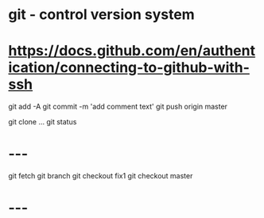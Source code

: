 # git - control version system

# https://docs.github.com/en/authentication/connecting-to-github-with-ssh

git add -A
git commit -m 'add comment text'
git push origin master

git clone ...
git status

# ---

git fetch
git branch
git checkout fix1
git checkout master

# ---

